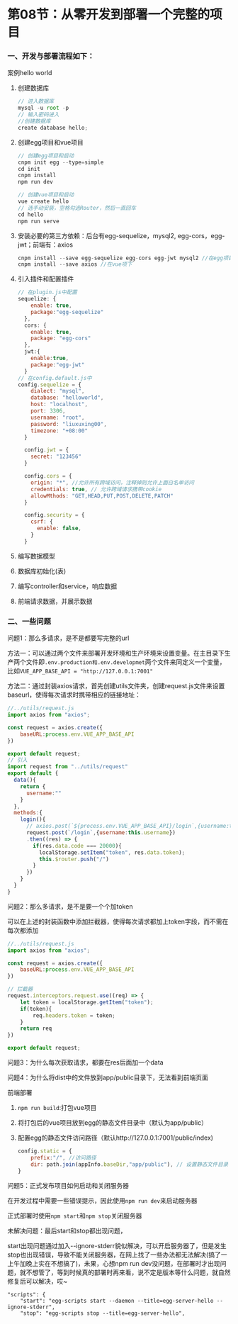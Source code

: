 # 第08节：从零开发到部署一个完整的项目

### 一、开发与部署流程如下：

案例hello world

1. 创建数据库

   ```js
   // 进入数据库
   mysql -u root -p
   // 输入密码进入
   //创建数据库
   create database hello;
   ```

2. 创建egg项目和vue项目

   ```js
   // 创建egg项目和启动
   cnpm init egg --type=simple
   cd init
   cnpm install
   npm run dev
   
   // 创建vue项目和启动
   vue create hello
   // 选手动安装，空格勾选Router，然后一直回车
   cd hello
   npm run serve
   ```

3. 安装必要的第三方依赖：后台有egg-sequelize，mysql2, egg-cors，egg-jwt；前端有：axios

   ```js
   cnpm install --save egg-sequelize egg-cors egg-jwt mysql2 //在egg项目下
   cnpm install --save axios //在vue项下
   ```

4. 引入插件和配置插件

   ```js
   // 在plugin.js中配置
   sequelize: {
       enable: true,
       package:"egg-sequelize"
     },
     cors: {
       enable: true,
       package: "egg-cors"
     },
     jwt:{
       enable:true,
       package:"egg-jwt"
     }
   // 在config.default.js中
   config.sequelize = {
       dialect: "mysql",
       database: "helloworld",
       host: "localhost",
       port: 3306,
       username: "root",
       password: "liuxuxing00",
       timezone: "+08:00"
     }
   
     config.jwt = {
       secret: "123456"
     }
   
     config.cors = {
       origin: "*", //允许所有跨域访问，注释掉则允许上面白名单访问
       credentials: true, // 允许跨域请求携带cookie
       allowMthods: "GET,HEAD,PUT,POST,DELETE,PATCH"
     }
   
     config.security = {
       csrf: {
         enable: false,
       }
     }
   ```

5. 编写数据模型

6. 数据库初始化(表)

7. 编写controller和service，响应数据

8. 前端请求数据，并展示数据

### 二、一些问题

问题1：那么多请求，是不是都要写完整的url

​	方法一：可以通过两个文件来部署开发环境和生产环境来设置变量。在主目录下生产两个文件即`.env.production和.env.developmet`两个文件来同定义一个变量，比如`VUE_APP_BASE_API = "http://127.0.0.1:7001"`

​	方法二：通过封装axios请求，首先创建utils文件夹，创建request.js文件来设置baseurl，使得每次请求时携带相应的链接地址：

```js
//../utils/request.js
import axios from "axios";

const request = axios.create({
    baseURL:process.env.VUE_APP_BASE_API
})

export default request;
// 引入
import request from "../utils/request"
export default {
  data(){
    return {
      username:""
    }
  },
  methods:{
    login(){
      // axios.post(`${process.env.VUE_APP_BASE_API}/login`,{username:this.username})
      request.post(`/login`,{username:this.username})
      .then((res) => {
        if(res.data.code === 20000){
          localStorage.setItem("token", res.data.token);
          this.$router.push("/")
        }
      })
    }
  }
}
```



问题2：那么多请求，是不是要一个个加token

​	可以在上述的封装函数中添加拦截器，使得每次请求都加上token字段，而不需在每次都添加

```js
//../utils/request.js
import axios from "axios";

const request = axios.create({
    baseURL:process.env.VUE_APP_BASE_API
})

// 拦截器
request.interceptors.request.use((req) => {
    let token = localStorage.getItem("token");
    if(token){
        req.headers.token = token;
    }
    return req
})

export default request;
```

问题3：为什么每次获取请求，都要在res后面加一个data

问题4：为什么将dist中的文件放到app/public目录下，无法看到前端页面

前端部署

1. `npm run build`:打包vue项目

2. 将打包后的vue项目放到egg的静态文件目录中（默认为app/public）

3. 配置egg的静态文件访问路径（默认http://127.0.0.1:7001/public/index)

   ```js
   config.static = {
       prefix:"/", //访问路径
       dir: path.join(appInfo.baseDir,"app/public"), // 设置静态文件目录
   }
   ```

   

问题5：正式发布项目如何启动和关闭服务器

在开发过程中需要一些错误提示，因此使用`npm run dev`来启动服务器

正式部署时使用`npm start`和`npm stop`关闭服务器

未解决问题：最后start和stop都出现问题，

start出现问题通过加入--ignore-stderr貌似解决，可以开启服务器了，但是发生stop也出现错误，导致不能关闭服务器，在网上找了一些办法都无法解决(搞了一上午加晚上实在不想搞了)，未果，心想npm run dev没问题，在部署时才出现问题，就不想管了，等到时候真的部署时再来看，说不定是版本等什么问题，就自然修复后可以解决，哎~

```
"scripts": {
    "start": "egg-scripts start --daemon --title=egg-server-hello --ignore-stderr",
    "stop": "egg-scripts stop --title=egg-server-hello",
```

